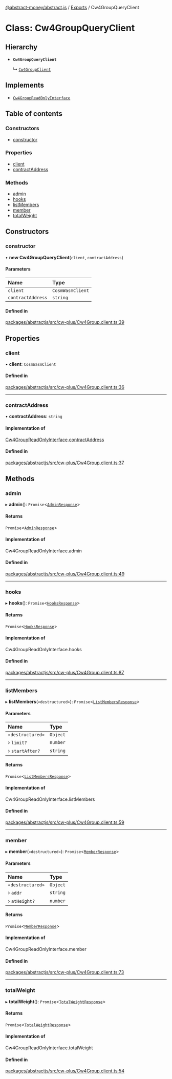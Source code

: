 [@abstract-money/abstract.js](../README.md) / [Exports](../modules.md) / Cw4GroupQueryClient

# Class: Cw4GroupQueryClient

## Hierarchy

- **`Cw4GroupQueryClient`**

  ↳ [`Cw4GroupClient`](Cw4GroupClient.md)

## Implements

- [`Cw4GroupReadOnlyInterface`](../interfaces/Cw4GroupReadOnlyInterface.md)

## Table of contents

### Constructors

- [constructor](Cw4GroupQueryClient.md#constructor)

### Properties

- [client](Cw4GroupQueryClient.md#client)
- [contractAddress](Cw4GroupQueryClient.md#contractaddress)

### Methods

- [admin](Cw4GroupQueryClient.md#admin)
- [hooks](Cw4GroupQueryClient.md#hooks)
- [listMembers](Cw4GroupQueryClient.md#listmembers)
- [member](Cw4GroupQueryClient.md#member)
- [totalWeight](Cw4GroupQueryClient.md#totalweight)

## Constructors

### constructor

• **new Cw4GroupQueryClient**(`client`, `contractAddress`)

#### Parameters

| Name | Type |
| :------ | :------ |
| `client` | `CosmWasmClient` |
| `contractAddress` | `string` |

#### Defined in

[packages/abstractjs/src/cw-plus/Cw4Group.client.ts:39](https://github.com/Abstract-OS/abstract.js/blob/c46b309/packages/abstractjs/src/cw-plus/Cw4Group.client.ts#L39)

## Properties

### client

• **client**: `CosmWasmClient`

#### Defined in

[packages/abstractjs/src/cw-plus/Cw4Group.client.ts:36](https://github.com/Abstract-OS/abstract.js/blob/c46b309/packages/abstractjs/src/cw-plus/Cw4Group.client.ts#L36)

___

### contractAddress

• **contractAddress**: `string`

#### Implementation of

[Cw4GroupReadOnlyInterface](../interfaces/Cw4GroupReadOnlyInterface.md).[contractAddress](../interfaces/Cw4GroupReadOnlyInterface.md#contractaddress)

#### Defined in

[packages/abstractjs/src/cw-plus/Cw4Group.client.ts:37](https://github.com/Abstract-OS/abstract.js/blob/c46b309/packages/abstractjs/src/cw-plus/Cw4Group.client.ts#L37)

## Methods

### admin

▸ **admin**(): `Promise`<[`AdminResponse`](../interfaces/Cw4GroupTypes.AdminResponse.md)\>

#### Returns

`Promise`<[`AdminResponse`](../interfaces/Cw4GroupTypes.AdminResponse.md)\>

#### Implementation of

Cw4GroupReadOnlyInterface.admin

#### Defined in

[packages/abstractjs/src/cw-plus/Cw4Group.client.ts:49](https://github.com/Abstract-OS/abstract.js/blob/c46b309/packages/abstractjs/src/cw-plus/Cw4Group.client.ts#L49)

___

### hooks

▸ **hooks**(): `Promise`<[`HooksResponse`](../interfaces/Cw4GroupTypes.HooksResponse.md)\>

#### Returns

`Promise`<[`HooksResponse`](../interfaces/Cw4GroupTypes.HooksResponse.md)\>

#### Implementation of

Cw4GroupReadOnlyInterface.hooks

#### Defined in

[packages/abstractjs/src/cw-plus/Cw4Group.client.ts:87](https://github.com/Abstract-OS/abstract.js/blob/c46b309/packages/abstractjs/src/cw-plus/Cw4Group.client.ts#L87)

___

### listMembers

▸ **listMembers**(`«destructured»`): `Promise`<[`ListMembersResponse`](../interfaces/Cw4GroupTypes.ListMembersResponse.md)\>

#### Parameters

| Name | Type |
| :------ | :------ |
| `«destructured»` | `Object` |
| › `limit?` | `number` |
| › `startAfter?` | `string` |

#### Returns

`Promise`<[`ListMembersResponse`](../interfaces/Cw4GroupTypes.ListMembersResponse.md)\>

#### Implementation of

Cw4GroupReadOnlyInterface.listMembers

#### Defined in

[packages/abstractjs/src/cw-plus/Cw4Group.client.ts:59](https://github.com/Abstract-OS/abstract.js/blob/c46b309/packages/abstractjs/src/cw-plus/Cw4Group.client.ts#L59)

___

### member

▸ **member**(`«destructured»`): `Promise`<[`MemberResponse`](../interfaces/Cw4GroupTypes.MemberResponse.md)\>

#### Parameters

| Name | Type |
| :------ | :------ |
| `«destructured»` | `Object` |
| › `addr` | `string` |
| › `atHeight?` | `number` |

#### Returns

`Promise`<[`MemberResponse`](../interfaces/Cw4GroupTypes.MemberResponse.md)\>

#### Implementation of

Cw4GroupReadOnlyInterface.member

#### Defined in

[packages/abstractjs/src/cw-plus/Cw4Group.client.ts:73](https://github.com/Abstract-OS/abstract.js/blob/c46b309/packages/abstractjs/src/cw-plus/Cw4Group.client.ts#L73)

___

### totalWeight

▸ **totalWeight**(): `Promise`<[`TotalWeightResponse`](../interfaces/Cw4GroupTypes.TotalWeightResponse.md)\>

#### Returns

`Promise`<[`TotalWeightResponse`](../interfaces/Cw4GroupTypes.TotalWeightResponse.md)\>

#### Implementation of

Cw4GroupReadOnlyInterface.totalWeight

#### Defined in

[packages/abstractjs/src/cw-plus/Cw4Group.client.ts:54](https://github.com/Abstract-OS/abstract.js/blob/c46b309/packages/abstractjs/src/cw-plus/Cw4Group.client.ts#L54)
